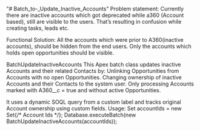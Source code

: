 "# Batch_to-_Update_Inactive_Accounts" 
Problem statement:
Currently there are inactive accounts which got deprecated while a360 (Account based), still are visible to the users.
That’s resulting in confusion while creating tasks, leads etc.

Functional Solution:
All the accounts which were prior to A360(inactive accounts), should be hidden from the end users. Only the accounts which holds open opportunities should be visible.

BatchUpdateInactiveAccounts
This Apex batch class updates inactive Accounts and their related Contacts by:
Unlinking Opportunities from Accounts with no open Opportunities.
Changing ownership of inactive Accounts and their Contacts to the system user.
Only processing Accounts marked with A360__c = true and without active Opportunities.

It uses a dynamic SOQL query from a custom label and tracks original Account ownership using custom fields.
Usage:
Set<Id> accountIds = new Set<Id>{/* Account Ids */};
Database.executeBatch(new BatchUpdateInactiveAccounts(accountIds));

